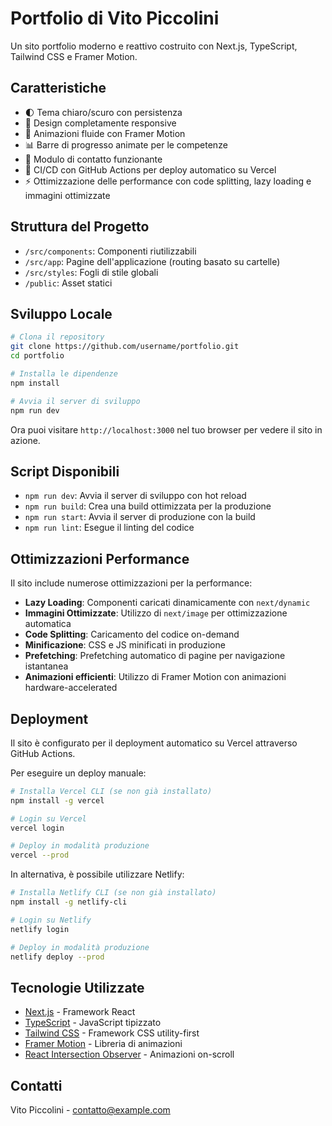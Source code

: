 # Portfolio di Vito Piccolini

Un sito portfolio moderno e reattivo costruito con Next.js, TypeScript, Tailwind CSS e Framer Motion.

## Caratteristiche

- 🌓 Tema chiaro/scuro con persistenza
- 📱 Design completamente responsive
- 🎯 Animazioni fluide con Framer Motion
- 📊 Barre di progresso animate per le competenze
- 📝 Modulo di contatto funzionante
- 🔄 CI/CD con GitHub Actions per deploy automatico su Vercel
- ⚡ Ottimizzazione delle performance con code splitting, lazy loading e immagini ottimizzate

## Struttura del Progetto

- `/src/components`: Componenti riutilizzabili
- `/src/app`: Pagine dell'applicazione (routing basato su cartelle)
- `/src/styles`: Fogli di stile globali
- `/public`: Asset statici

## Sviluppo Locale

```bash
# Clona il repository
git clone https://github.com/username/portfolio.git
cd portfolio

# Installa le dipendenze
npm install

# Avvia il server di sviluppo
npm run dev
```

Ora puoi visitare `http://localhost:3000` nel tuo browser per vedere il sito in azione.

## Script Disponibili

- `npm run dev`: Avvia il server di sviluppo con hot reload
- `npm run build`: Crea una build ottimizzata per la produzione
- `npm run start`: Avvia il server di produzione con la build
- `npm run lint`: Esegue il linting del codice

## Ottimizzazioni Performance

Il sito include numerose ottimizzazioni per la performance:

- **Lazy Loading**: Componenti caricati dinamicamente con `next/dynamic`
- **Immagini Ottimizzate**: Utilizzo di `next/image` per ottimizzazione automatica
- **Code Splitting**: Caricamento del codice on-demand
- **Minificazione**: CSS e JS minificati in produzione
- **Prefetching**: Prefetching automatico di pagine per navigazione istantanea
- **Animazioni efficienti**: Utilizzo di Framer Motion con animazioni hardware-accelerated

## Deployment

Il sito è configurato per il deployment automatico su Vercel attraverso GitHub Actions.

Per eseguire un deploy manuale:

```bash
# Installa Vercel CLI (se non già installato)
npm install -g vercel

# Login su Vercel
vercel login

# Deploy in modalità produzione
vercel --prod
```

In alternativa, è possibile utilizzare Netlify:

```bash
# Installa Netlify CLI (se non già installato)
npm install -g netlify-cli

# Login su Netlify
netlify login

# Deploy in modalità produzione
netlify deploy --prod
```

## Tecnologie Utilizzate

- [Next.js](https://nextjs.org/) - Framework React
- [TypeScript](https://www.typescriptlang.org/) - JavaScript tipizzato
- [Tailwind CSS](https://tailwindcss.com/) - Framework CSS utility-first
- [Framer Motion](https://www.framer.com/motion/) - Libreria di animazioni
- [React Intersection Observer](https://github.com/thebuilder/react-intersection-observer) - Animazioni on-scroll

## Contatti

Vito Piccolini - [contatto@example.com](mailto:contatto@example.com)
